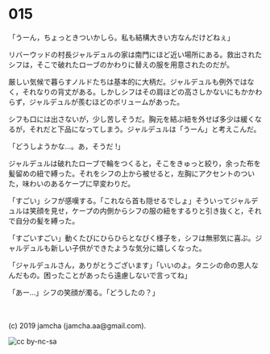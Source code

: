 

# 015

「うーん，ちょっときついかしら。私も結構大きい方なんだけどねぇ」

リバーウッドの村長ジャルデュルの家は南門にほど近い場所にある。救出されたシフは，そこで破れたローブのかわりに替えの服を用意されたのだが。

厳しい気候で暮らすノルドたちは基本的に大柄だ。ジャルデュルも例外ではなく，それなりの背丈がある。しかしシフはその肩ほどの高さしかないにもかかわらず，ジャルデュルが羨むほどのボリュームがあった。

シフも口には出さないが，少し苦しそうだ。胸元を結ぶ紐を外せば多少は緩くなるが，それだと下品になってしまう。ジャルデュルは「うーん」と考えこんだ。

「どうしようかな…。あ，そうだ !」

ジャルデュルは破れたローブで輪をつくると，そこをきゅっと絞り，余った布を髪留めの紐で縛った。それをシフの上から被せると，左胸にアクセントのついた，味わいのあるケープに早変わりだ。

「すごい」シフが感嘆する。「これなら首も隠せるでしょ」そういってジャルデュルは笑顔を見せ，ケープの内側からシフの服の紐をするりと引き抜くと，それで自分の髪を縛った。

「すごいすごい」動くたびにひらひらとなびく様子を，シフは無邪気に喜ぶ。ジャルデュルも新しい子供ができたような気分に嬉しくなった。

「ジャルデュルさん，ありがとうございます」「いいのよ。タニシの命の恩人なんだもの。困ったことがあったら遠慮しないで言ってね」

「あー…」シフの笑顔が濁る。「どうしたの？」

<br>
<br>
(c) 2019 jamcha (jamcha.aa@gmail.com).

![cc by-nc-sa](https://i.creativecommons.org/l/by-nc-sa/4.0/88x31.png)

